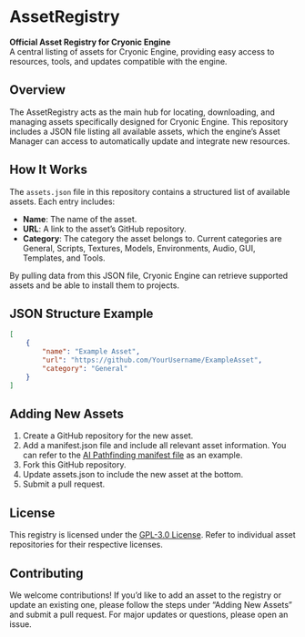 # AssetRegistry

**Official Asset Registry for Cryonic Engine**  
A central listing of assets for Cryonic Engine, providing easy access to resources, tools, and updates compatible with the engine.

## Overview

The AssetRegistry acts as the main hub for locating, downloading, and managing assets specifically designed for Cryonic Engine. This repository includes a JSON file listing all available assets, which the engine’s Asset Manager can access to automatically update and integrate new resources.

## How It Works

The `assets.json` file in this repository contains a structured list of available assets. Each entry includes:
- **Name**: The name of the asset.
- **URL**: A link to the asset’s GitHub repository.
- **Category**: The category the asset belongs to. Current categories are General, Scripts, Textures, Models, Environments, Audio, GUI, Templates, and Tools.

By pulling data from this JSON file, Cryonic Engine can retrieve supported assets and be able to install them to projects.

## JSON Structure Example

```json
[
    {
        "name": "Example Asset",
        "url": "https://github.com/YourUsername/ExampleAsset",
        "category": "General"
    }
]
```

## Adding New Assets
1. Create a GitHub repository for the new asset.<br/>
2. Add a manifest.json file and include all relevant asset information. You can refer to the [AI Pathfinding manifest file](https://github.com/CryonicEngine/AI-Pathfinding/blob/main/assets.json) as an example.<br/>
3. Fork this GitHub repository.<br/>
4. Update assets.json to include the new asset at the bottom.<br/>
5. Submit a pull request.<br/>

## License
This registry is licensed under the [GPL-3.0 License](LICENSE). Refer to individual asset repositories for their respective licenses.

## Contributing
We welcome contributions! If you’d like to add an asset to the registry or update an existing one, please follow the steps under “Adding New Assets” and submit a pull request. For major updates or questions, please open an issue.
